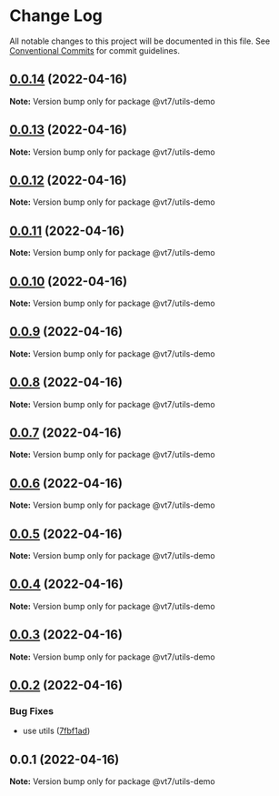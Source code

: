 # Change Log

All notable changes to this project will be documented in this file.
See [Conventional Commits](https://conventionalcommits.org) for commit guidelines.

## [0.0.14](https://github.com/vuthanhbayit/lerna-hello-world/compare/v0.0.13...v0.0.14) (2022-04-16)

**Note:** Version bump only for package @vt7/utils-demo





## [0.0.13](https://github.com/vuthanhbayit/lerna-hello-world/compare/v0.0.12...v0.0.13) (2022-04-16)

**Note:** Version bump only for package @vt7/utils-demo





## [0.0.12](https://github.com/vuthanhbayit/lerna-hello-world/compare/v0.0.11...v0.0.12) (2022-04-16)

**Note:** Version bump only for package @vt7/utils-demo





## [0.0.11](https://github.com/vuthanhbayit/lerna-hello-world/compare/v0.0.10...v0.0.11) (2022-04-16)

**Note:** Version bump only for package @vt7/utils-demo





## [0.0.10](https://github.com/vuthanhbayit/lerna-hello-world/compare/v0.0.9...v0.0.10) (2022-04-16)

**Note:** Version bump only for package @vt7/utils-demo





## [0.0.9](https://github.com/vuthanhbayit/lerna-hello-world/compare/v0.0.8...v0.0.9) (2022-04-16)

**Note:** Version bump only for package @vt7/utils-demo





## [0.0.8](https://github.com/vuthanhbayit/lerna-hello-world/compare/v0.0.7...v0.0.8) (2022-04-16)

**Note:** Version bump only for package @vt7/utils-demo





## [0.0.7](https://github.com/vuthanhbayit/lerna-hello-world/compare/v0.0.6...v0.0.7) (2022-04-16)

**Note:** Version bump only for package @vt7/utils-demo





## [0.0.6](https://github.com/vuthanhbayit/lerna-hello-world/compare/v0.0.5...v0.0.6) (2022-04-16)

**Note:** Version bump only for package @vt7/utils-demo





## [0.0.5](https://github.com/vuthanhbayit/lerna-hello-world/compare/v0.0.4...v0.0.5) (2022-04-16)

**Note:** Version bump only for package @vt7/utils-demo





## [0.0.4](https://github.com/vuthanhbayit/lerna-hello-world/compare/v0.0.3...v0.0.4) (2022-04-16)

**Note:** Version bump only for package @vt7/utils-demo





## [0.0.3](https://github.com/vuthanhbayit/lerna-hello-world/compare/v0.0.2...v0.0.3) (2022-04-16)

**Note:** Version bump only for package @vt7/utils-demo





## [0.0.2](https://github.com/vuthanhbayit/lerna-hello-world/compare/v0.0.1...v0.0.2) (2022-04-16)


### Bug Fixes

* use utils ([7fbf1ad](https://github.com/vuthanhbayit/lerna-hello-world/commit/7fbf1ad51e4746cfcbf8a882460064264172c20a))





## 0.0.1 (2022-04-16)

**Note:** Version bump only for package @vt7/utils-demo
